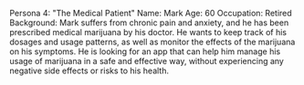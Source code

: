 Persona 4: "The Medical Patient"
Name: Mark
Age: 60
Occupation: Retired
Background: Mark suffers from chronic pain and anxiety, and he has been prescribed medical marijuana by his doctor. He wants to keep track of his dosages and usage patterns, as well as monitor the effects of the marijuana on his symptoms. He is looking for an app that can help him manage his usage of marijuana in a safe and effective way, without experiencing any negative side effects or risks to his health.
